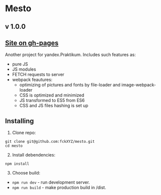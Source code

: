 # Mesto

## v 1.0.0

## [Site on gh-pages](https://fckxyz.github.io/mesto/ "Mesto")

Another project for yandex.Praktikum. Includes such features as:
+ pure JS
+ JS modules
+ FETCH requests to server
+ webpack feautures:
  + optimizing of pictures and fonts by file-loader and image-webpack-loader
  + CSS is optimized and minimized
  + JS transformed to ES5 from ES6
  + CSS and JS files hashing is set up

## Installing

1. Clone repo:

```
git clone git@github.com:fckXYZ/mesto.git
cd mesto
```

2. Install debendencies:

```
npm install
```

3. Choose build:
  + `npm run dev` - run development server.
  + `npm run build` - make production build in /dist.